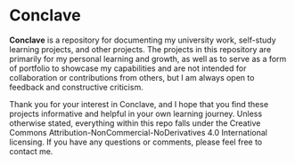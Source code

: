 # Conclave

**Conclave** is a repository for documenting my university work, self-study learning projects, and other projects. The projects in this repository are primarily for my personal learning and growth, as well as to serve as a form of portfolio to showcase my capabilities and are not intended for collaboration or contributions from others, but I am always open to feedback and constructive criticism.

Thank you for your interest in Conclave, and I hope that you find these projects informative and helpful in your own learning journey. Unless otherwise stated, everything within this repo falls under the Creative Commons Attribution-NonCommercial-NoDerivatives 4.0 International licensing.   If you have any questions or comments, please feel free to contact me.

